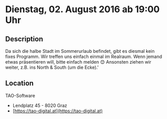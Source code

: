 # Dienstag, 02. August 2016 ab 19:00 Uhr

## Description

Da sich die halbe Stadt im Sommerurlaub befindet, gibt es diesmal kein fixes Programm. Wir treffen uns einfach einmal im Realraum. Wenn jemand etwas präsentieren will, bitte einfach melden 😊 Ansonsten ziehen wir weiter, z.B. ins North & South (um die Ecke).'

## Location

TAO-Software

- Lendplatz 45 - 8020 Graz
- [https://tao-digital.at](https://tao-digital.at)

